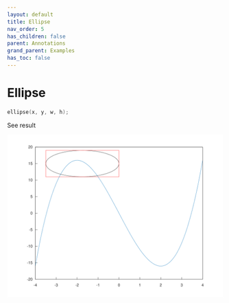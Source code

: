 ```yaml
---
layout: default
title: Ellipse
nav_order: 5
has_children: false
parent: Annotations
grand_parent: Examples
has_toc: false
---
```

# Ellipse

```cpp
ellipse(x, y, w, h);
```


See result

[![example_ellipse_1](ellipse/ellipse_1.svg)](https://github.com/alandefreitas/matplotplusplus/blob/master/examples/annotations/ellipse/ellipse_1.cpp)







<!-- Generated with mdsplit: https://github.com/alandefreitas/mdsplit -->
